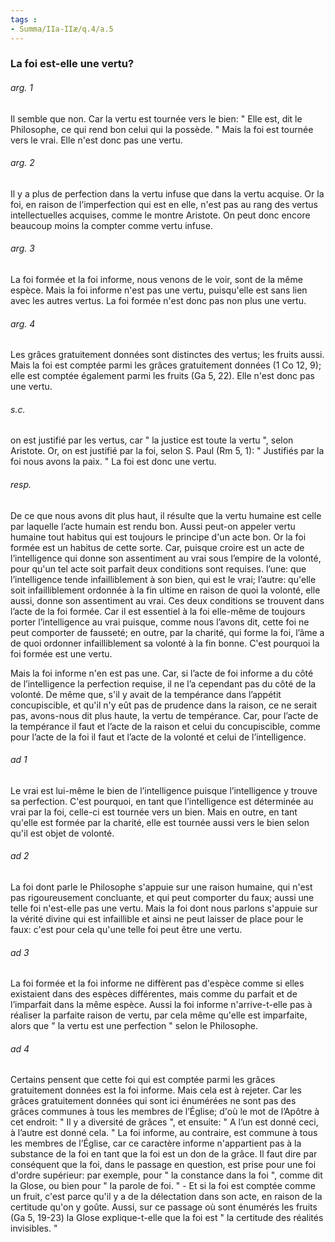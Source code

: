 ```yaml
---
tags : 
- Summa/IIa-IIæ/q.4/a.5
---
```


### La foi est-elle une vertu?

###### arg. 1
Il semble que non. Car la vertu est tournée vers le bien: " Elle est, dit le Philosophe, ce qui rend bon celui qui la possède. " Mais la foi est tournée vers le vrai. Elle n'est donc pas une vertu. 

###### arg. 2
Il y a plus de perfection dans la vertu infuse que dans la vertu acquise. Or la foi, en raison de l’imperfection qui est en elle, n'est pas au rang des vertus intellectuelles acquises, comme le montre Aristote. On peut donc encore beaucoup moins la compter comme vertu infuse. 

###### arg. 3
La foi formée et la foi informe, nous venons de le voir, sont de la même espèce. Mais la foi informe n'est pas une vertu, puisqu'elle est sans lien avec les autres vertus. La foi formée n'est donc pas non plus une vertu. 

###### arg. 4
Les grâces gratuitement données sont distinctes des vertus; les fruits aussi. Mais la foi est comptée parmi les grâces gratuitement données (1 Co 12, 9); elle est comptée également parmi les fruits (Ga 5, 22). Elle n'est donc pas une vertu. 

###### s.c.
on est justifié par les vertus, car " la justice est toute la vertu ", selon Aristote. Or, on est justifié par la foi, selon S. Paul (Rm 5, 1): " Justifiés par la foi nous avons la paix. " La foi est donc une vertu. 

###### resp.
De ce que nous avons dit plus haut, il résulte que la vertu humaine est celle par laquelle l’acte humain est rendu bon. Aussi peut-on appeler vertu humaine tout habitus qui est toujours le principe d'un acte bon. Or la foi formée est un habitus de cette sorte. Car, puisque croire est un acte de l’intelligence qui donne son assentiment au vrai sous l’empire de la volonté, pour qu'un tel acte soit parfait deux conditions sont requises. l’une: que l’intelligence tende infailliblement à son bien, qui est le vrai; l’autre: qu'elle soit infailliblement ordonnée à la fin ultime en raison de quoi la volonté, elle aussi, donne son assentiment au vrai. Ces deux conditions se trouvent dans l’acte de la foi formée. Car il est essentiel à la foi elle-même de toujours porter l’intelligence au vrai puisque, comme nous l’avons dit, cette foi ne peut comporter de fausseté; en outre, par la charité, qui forme la foi, l’âme a de quoi ordonner infailliblement sa volonté à la fin bonne. C'est pourquoi la foi formée est une vertu. 

Mais la foi informe n'en est pas une. Car, si l’acte de foi informe a du côté de l’intelligence la perfection requise, il ne l’a cependant pas du côté de la volonté. De même que, s'il y avait de la tempérance dans l’appétit concupiscible, et qu'il n'y eût pas de prudence dans la raison, ce ne serait pas, avons-nous dit plus haute, la vertu de tempérance. Car, pour l’acte de la tempérance il faut et l’acte de la raison et celui du concupiscible, comme pour l’acte de la foi il faut et l’acte de la volonté et celui de l’intelligence. 

###### ad 1
Le vrai est lui-même le bien de l’intelligence puisque l’intelligence y trouve sa perfection. C'est pourquoi, en tant que l’intelligence est déterminée au vrai par la foi, celle-ci est tournée vers un bien. Mais en outre, en tant qu'elle est formée par la charité, elle est tournée aussi vers le bien selon qu'il est objet de volonté. 

###### ad 2
La foi dont parle le Philosophe s'appuie sur une raison humaine, qui n'est pas rigoureusement concluante, et qui peut comporter du faux; aussi une telle foi n'est-elle pas une vertu. Mais la foi dont nous parlons s'appuie sur la vérité divine qui est infaillible et ainsi ne peut laisser de place pour le faux: c'est pour cela qu'une telle foi peut être une vertu. 

###### ad 3
La foi formée et la foi informe ne diffèrent pas d'espèce comme si elles existaient dans des espèces différentes, mais comme du parfait et de l’imparfait dans la même espèce. Aussi la foi informe n'arrive-t-elle pas à réaliser la parfaite raison de vertu, par cela même qu'elle est imparfaite, alors que " la vertu est une perfection " selon le Philosophe. 

###### ad 4
Certains pensent que cette foi qui est comptée parmi les grâces gratuitement données est la foi informe. Mais cela est à rejeter. Car les grâces gratuitement données qui sont ici énumérées ne sont pas des grâces communes à tous les membres de l’Église; d'où le mot de l’Apôtre à cet endroit: " Il y a diversité de grâces ", et ensuite: " A l’un est donné ceci, à l’autre est donné cela. " La foi informe, au contraire, est commune à tous les membres de l’Église, car ce caractère informe n'appartient pas à la substance de la foi en tant que la foi est un don de la grâce. Il faut dire par conséquent que la foi, dans le passage en question, est prise pour une foi d'ordre supérieur: par exemple, pour " la constance dans la foi ", comme dit la Glose, ou bien pour " la parole de foi. " - Et si la foi est comptée comme un fruit, c'est parce qu'il y a de la délectation dans son acte, en raison de la certitude qu'on y goûte. Aussi, sur ce passage où sont énumérés les fruits (Ga 5, 19-23) la Glose explique-t-elle que la foi est " la certitude des réalités invisibles. " 

